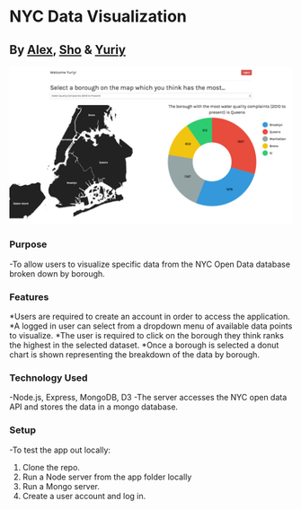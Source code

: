 # NYC Data Visualization
## By [Alex](https://github.com/alex-ngv), [Sho](https://github.com/shoshaikh7) & [Yuriy](https://github.com/yuriyt2)

![screenshot](./screenshot.png)

### Purpose
-To allow users to visualize specific data from the NYC Open Data database broken down by borough.

### Features
*Users are required to create an account in order to access the application.
*A logged in user can select from a dropdown menu of available data points to visualize.
*The user is required to click on the borough they think ranks the highest in the selected dataset.
*Once a borough is selected a donut chart is shown representing the breakdown of the data by borough.

### Technology Used
-Node.js, Express, MongoDB, D3
-The server accesses the NYC open data API and stores the data in a mongo database.

### Setup
-To test the app out locally:

1. Clone the repo.
2. Run a Node server from the app folder locally
3. Run a Mongo server.
4. Create a user account and log in.
